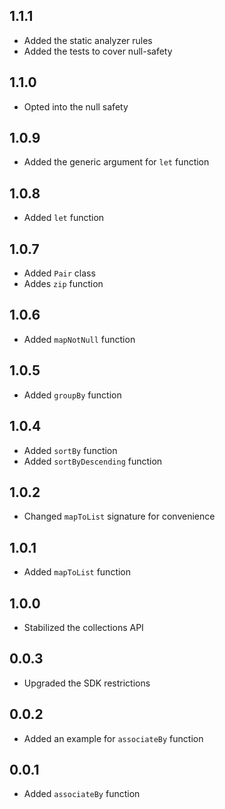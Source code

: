 ## 1.1.1

* Added the static analyzer rules
* Added the tests to cover null-safety

## 1.1.0

* Opted into the null safety

## 1.0.9

* Added the generic argument for `let` function

## 1.0.8

* Added `let` function

## 1.0.7

* Added `Pair` class
* Addes `zip` function

## 1.0.6

* Added `mapNotNull` function

## 1.0.5

* Added `groupBy` function

## 1.0.4

* Added `sortBy` function
* Added `sortByDescending` function

## 1.0.2

* Changed `mapToList` signature for convenience

## 1.0.1

* Added `mapToList` function

## 1.0.0

* Stabilized the collections API

## 0.0.3

* Upgraded the SDK restrictions

## 0.0.2

* Added an example for `associateBy` function

## 0.0.1

* Added `associateBy` function
